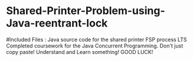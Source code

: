 # Shared-Printer-Problem-using-Java-reentrant-lock
#Included Files :
Java source code for the shared printer
FSP process LTS 
Completed coursework for the Java Concurrent Programming.
Don't just copy paste!
Understand and Learn something!
GOOD LUCK!
